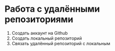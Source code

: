 # Работа с удалёнными репозиториями
1. Создать аккаунт на Github
2. Создать локальный репозиторий 
3. Связать удалённый репозиторий с локальным 
